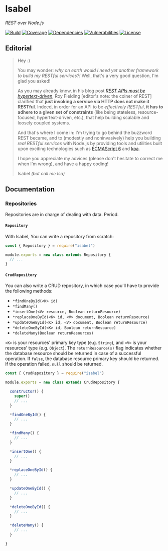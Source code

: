 # Isabel

*REST over Node.js*

[![Build](https://api.travis-ci.org/isabeljs/nodejs.svg?branch=develop)](https://travis-ci.org/isabeljs/nodejs)
[![Coverage](https://coveralls.io/repos/github/isabeljs/nodejs/badge.svg?branch=develop)](https://coveralls.io/github/isabeljs/nodejs?branch=develop)
[![Dependencies](https://david-dm.org/isabeljs/nodejs/status.svg)](https://david-dm.org/isabeljs/nodejs)
[![Vulnerabilities](https://snyk.io/test/github/isabeljs/nodejs/badge.svg)](https://snyk.io/test/github/isabeljs/nodejs)
[![License](https://img.shields.io/badge/license-MIT-brightgreen.svg?style=flat)](https://opensource.org/licenses/MIT)

## Editorial

> Hey :)
>
> You may wonder: *why on earth would I need yet another framework to build my RESTful services?!* Well, that's a very good question, I'm glad you asked!
>
> As you may already know, in his blog post *[REST APIs must be hypertext-driven](http://roy.gbiv.com/untangled/2008/rest-apis-must-be-hypertext-driven)*, Roy Fielding [editor's note: the coiner of REST] clarified that **just invoking a service via HTTP does not make it RESTful**. Indeed, in order for an API to be *effectively RESTful*, **it has to adhere to a given set of constraints** (like being stateless, resource-focused, hypertext-driven, etc.), that help building scalable and loosely coupled systems.
>
> And that's where I come in: I'm trying to go behind the buzzword REST became, and to (modestly and noninvasively) help you building *real RESTful services* with Node.js by providing tools and utilities built upon exciting technologies such as [ECMAScript 6](https://www.wikiwand.com/en/ECMAScript#/6th_Edition_-_ECMAScript_2015) and [koa](http://koajs.com/).
>
> I hope you appreciate my advices (please don't hesitate to correct me when I'm wrong), and have a happy coding!
>
> Isabel *(but call me Isa)*

## Documentation

### Repositories

Repositories are in charge of dealing with data. Period.

#### `Repository`

With Isabel, You can write a repository from scratch:

```js
const { Repository } = require("isabel")

module.exports = new class extends Repository {
  // ...
}
```

#### `CrudRepository`

You can also write a CRUD repository, in which case you'll have to provide the following methods:

 - `*findOneById(<K> id)`
 - `*findMany()`
 - `*insertOne(<V> resource, Boolean returnResource)`
 - `*replaceOneById(<K> id, <V> document, Boolean returnResource)`
 - `*updateOneById(<K> id, <V> document, Boolean returnResource)`
 - `*deleteOneById(<K> id, Boolean returnResource)`
 - `*deleteMany(Boolean returnResources)`

`<K>` is your resources' primary key type (e.g. `String`), and `<V>` is your resources' type (e.g. `Object`). The `returnResource(s)` flag indicates whether the database resource should be returned in case of a successful operation. If `false`, the database resource primary key should be returned. If the operation failed, `null` should be returned.

```js
const { CrudRepository } = require("isabel")

module.exports = new class extends CrudRepository {

  constructor() {
    super()
    // ...
  }

  *findOneById() {
    // ...
  }

  *findMany() {
    // ...
  }

  *insertOne() {
    // ...
  }

  *replaceOneById() {
    // ...
  }

  *updateOneById() {
    // ...
  }

  *deleteOneById() {
    // ...
  }

  *deleteMany() {
    // ...
  }

}
```
